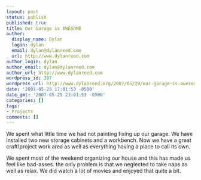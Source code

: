 ```yaml
---
layout: post
status: publish
published: true
title: Our Garage is AWESOME
author:
  display_name: Dylan
  login: dylan
  email: dylan@dylanreed.com
  url: http://www.dylanreed.com
author_login: dylan
author_email: dylan@dylanreed.com
author_url: http://www.dylanreed.com
wordpress_id: 387
wordpress_url: http://www.dylanreed.org/2007/05/29/our-garage-is-awesome/
date: '2007-05-29 17:01:53 -0500'
date_gmt: '2007-05-29 23:01:53 -0500'
categories: []
tags:
- Projects
comments: []
---
```

<p>We spent what little time we had not painting fixing up our garage. We have installed two new storage cabinets and a workbench. Now we have a great craft\project work area as well as everything having a place to call its own.</p>
<p>We spent most of the weekend organizing our house and this has made us feel like bad-asses. the only problem is that we neglected to take naps as well as relax. We did watch a lot of movies and enjoyed that quite a bit.</p></p>
